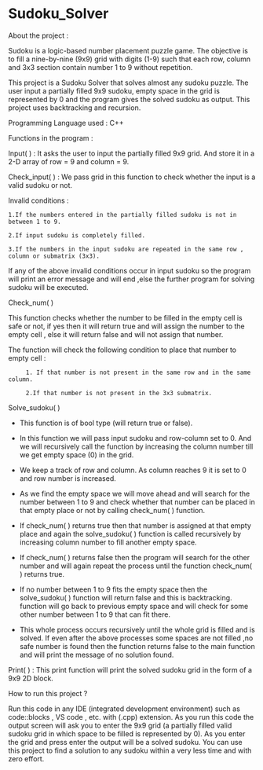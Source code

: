 # Sudoku_Solver
About the project : 

Sudoku is a logic-based number placement puzzle game. The objective is to fill a nine-by-nine (9x9) grid with digits (1-9) such that each row, column and 3x3 section contain number 1 to 9 without repetition.

This project is a Sudoku Solver that solves almost any sudoku puzzle. The user input a partially filled 9x9 sudoku, empty space in the grid is represented by 0 and the program gives the solved sudoku as output.
This project uses backtracking and recursion. 


Programming Language used : 
 C++


Functions in the program :

Input( ) : It asks the user to input the partially filled 9x9 grid. And store it in a 2-D array of row = 9 and column = 9.
 
 
Check_input( ) :  We pass grid in this function to check whether the input is a valid sudoku or not. 
 
 Invalid conditions :
 
    1.If the numbers entered in the partially filled sudoku is not in between 1 to 9.

    2.If input sudoku is completely filled.

    3.If the numbers in the input sudoku are repeated in the same row , column or submatrix (3x3).

If any of the above invalid conditions occur in input sudoku so the program will print an error message and will end ,else the further program for solving sudoku will be executed.


Check_num( )

 This function checks whether the number to be filled in the empty cell is safe or not, if yes then it will return true and will assign the number to the empty cell , else it will return false and will not assign that number.
 
 The function will check the following condition to place that number to empty cell :
 
         1. If that number is not present in the same row and in the same column.

         2.If that number is not present in the 3x3 submatrix.



Solve_sudoku( )

   -  This function is of bool type (will return true or false).
 
   - In this function we will pass input sudoku and row-column set to 0. And we will recursively call the function by increasing the column number till we get empty space (0)     in   the grid.
 
   - We keep a track of row and column. As column reaches 9 it is set to 0 and row number is increased.
 
   - As we find the empty space we will move ahead and will search for the number between 1 to 9 and check whether that number can be placed in that empty place or not by          calling  check_num( ) function.
 
   - If check_num( ) returns true then that number is assigned at that empty place and again the solve_sudoku( ) function is called recursively by increasing column number to     fill another empty space.
 
   - If check_num( ) returns false then the program will search for the other number and will again repeat the process until the function check_num( ) returns true.
 
   - If no number between 1 to 9 fits the empty space then the solve_sudoku( ) function will return false and this is backtracking. function will go back to previous empty       space   and will check for some other number between 1 to 9 that can fit there.
 
   - This whole process occurs recursively until the whole grid is filled and is solved. If even after the above processes some spaces are not filled ,no safe number is found     then the function returns false to the main function and will print the message of no solution found.
 
 
Print( ) : This print function will print the solved sudoku grid in the form of a 9x9 2D block.
 


How to run this project ?

Run this code in any IDE (integrated development environment) such as code::blocks , VS code , etc. with (.cpp) extension. As you run this code the output screen will ask you to enter the 9x9 grid (a partially filled valid sudoku grid in which space to be filled is represented by 0). As you enter the grid and press enter the output will be a solved sudoku. You can use this project to find a solution to any sudoku within a very less time and with zero effort.
